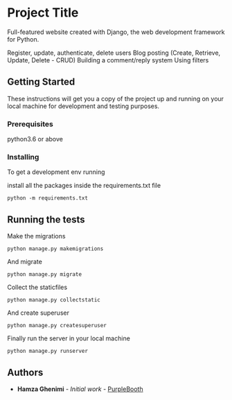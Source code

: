 # Project Title

Full-featured website created with Django, the web development framework for Python.

  Register, update, authenticate, delete users
  Blog posting (Create, Retrieve, Update, Delete - CRUD)
  Building a comment/reply system
  Using filters

## Getting Started

These instructions will get you a copy of the project up and running on your local machine for development and testing purposes.

### Prerequisites

python3.6 or above

### Installing

To get a development env running

install all the packages inside the requirements.txt file
```
python -m requirements.txt
```

## Running the tests

Make the migrations
```
python manage.py makemigrations
```

And migrate
```
python manage.py migrate
```

Collect the staticfiles
```
python manage.py collectstatic
```

And create superuser
```
python manage.py createsuperuser
```

Finally run the server in your local machine
```
python manage.py runserver
```

## Authors

* **Hamza Ghenimi** - *Initial work* - [PurpleBooth](https://github.com/hamzagh1998/ShareCode.git)
